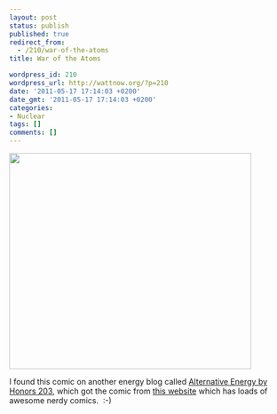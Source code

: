 ```yaml
---
layout: post
status: publish
published: true
redirect_from:
  - /210/war-of-the-atoms
title: War of the Atoms

wordpress_id: 210
wordpress_url: http://wattnow.org/?p=210
date: '2011-05-17 17:14:03 +0200'
date_gmt: '2011-05-17 17:14:03 +0200'
categories:
- Nuclear
tags: []
comments: []
---
```

<p><a href="{{ 'assets/from-wordpress/uploads/2011/05/Atoms-pic1.jpg' | relative_url }}"><img class="alignleft size-full wp-image-212" title="Atoms pic" src="{{ 'assets/from-wordpress/uploads/2011/05/Atoms-pic1.jpg' | relative_url }}" alt="" width="436" height="389" /></a></p>
<p>I found this comic on another energy blog called <a href="http://honorsenergy.blogspot.com/">Alternative Energy by Honors 203</a>, which got the comic from <a href="http://www.lab-initio.com/">this website</a> which has loads of awesome nerdy comics.&nbsp; :-)</p>
